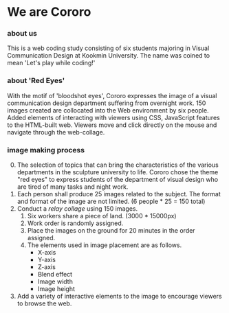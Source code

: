 # We are Cororo

### about us
This is a web coding study consisting of six students majoring in Visual Communication Design at Kookmin University. The name was coined to mean 'Let's play while coding!'

### about 'Red Eyes'
With the motif of 'bloodshot eyes', Cororo expresses the image of a visual communication design department suffering from overnight work. 150 images created are collocated into the Web environment by six people. Added elements of interacting with viewers using CSS, JavaScript features to the HTML-built web. Viewers move and click directly on the mouse and navigate through the web-collage.

### image making process
0. The selection of topics that can bring the characteristics of the various departments in the sculpture university to life. Cororo chose the theme "red eyes" to express students of the department of visual design who are tired of many tasks and night work.
1. Each person shall produce 25 images related to the subject. The format and format of the image are not limited. (6 people * 25 = 150 total) 
2. Conduct a _relay collage_ using 150 images.
    1. Six workers share a piece of land. (3000 * 15000px)
    1. Work order is randomly assigned.
    1. Place the images on the ground for 20 minutes in the order assigned. 
    1. The elements used in image placement are as follows.
        - X-axis
        - Y-axis
        - Z-axis
        - Blend effect
        - Image width
        - Image height
3. Add a variety of interactive elements to the image to encourage viewers to browse the web.
